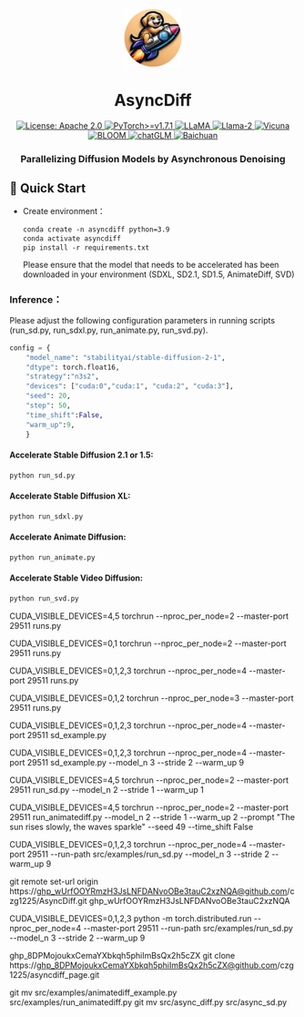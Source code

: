 


<p align="center">
<img src="assets/logo-modified.png" width="20%"> <br>
</p>

<div align="center">
<h1>AsyncDiff</h1>
  <div align="center">
  <a href="https://opensource.org/licenses/Apache-2.0">
    <img alt="License: Apache 2.0" src="https://img.shields.io/badge/License-Apache%202.0-4E94CE.svg">
  </a>
  <a href="https://pytorch.org/">
    <img src="https://img.shields.io/badge/PyTorch-%3E=v1.7.1-EE4C2C.svg?style=flat-square" alt="PyTorch>=v1.7.1">
  </a>
  <a href="https://github.com/facebookresearch/llama">
    <img src="https://img.shields.io/badge/LLMs-LLaMA-FFB000.svg?style=flat-square" alt="LLaMA">
  </a>
  <a href="https://github.com/facebookresearch/llama">
    <img src="https://img.shields.io/badge/LLMs-Llama2-FAB093.svg?style=flat-square" alt="Llama-2">
  </a>
  <a href="https://github.com/lm-sys/FastChat">
    <img src="https://img.shields.io/badge/LLMs-Vicuna-924E7D.svg?style=flat-square" alt="Vicuna">
  </a>
  <a href="https://huggingface.co/docs/transformers/model_doc/bloom">
    <img src="https://img.shields.io/badge/LLMs-BLOOM-1A63BD.svg?style=flat-square" alt="BLOOM">
  </a>
  <a href="https://github.com/THUDM/ChatGLM-6B">
    <img src="https://img.shields.io/badge/LLMs-chatGLM-6082B6.svg?style=flat-square" alt="chatGLM">
  </a>
    <a href="https://github.com/baichuan-inc/Baichuan-7B">
    <img src="https://img.shields.io/badge/LLMs-Baichuan-78ac62.svg?style=flat-square" alt="Baichuan">
  </a>
</div>
<h3>Parallelizing Diffusion Models by Asynchronous Denoising<h3>
</div>








## 🔧 Quick Start

- Create environment：

  ```shell
  conda create -n asyncdiff python=3.9
  conda activate asyncdiff
  pip install -r requirements.txt
  ```
  Please ensure that the model that needs to be accelerated has been downloaded in your environment (SDXL, SD2.1, SD1.5, AnimateDiff, SVD)



### Inference：
Please adjust the following configuration parameters in running scripts (run_sd.py, run_sdxl.py, run_animate.py, run_svd.py).

```python
config = {
    "model_name": "stabilityai/stable-diffusion-2-1",
    "dtype": torch.float16,
    "strategy":"n3s2",
    "devices": ["cuda:0","cuda:1", "cuda:2", "cuda:3"],
    "seed": 20,
    "step": 50,
    "time_shift":False,
    "warm_up":9,
    }

```
#### Accelerate Stable Diffusion 2.1 or 1.5:
```python
python run_sd.py
```


#### Accelerate Stable Diffusion XL:
```python
python run_sdxl.py
```


#### Accelerate Animate Diffusion:
```python
python run_animate.py
```


#### Accelerate Stable Video Diffusion:
```python
python run_svd.py
```


CUDA_VISIBLE_DEVICES=4,5 torchrun --nproc_per_node=2 --master-port 29511 runs.py

CUDA_VISIBLE_DEVICES=0,1 torchrun --nproc_per_node=2 --master-port 29511 runs.py

CUDA_VISIBLE_DEVICES=0,1,2,3 torchrun --nproc_per_node=4 --master-port 29511 runs.py

CUDA_VISIBLE_DEVICES=0,1,2 torchrun --nproc_per_node=3 --master-port 29511 runs.py

CUDA_VISIBLE_DEVICES=0,1,2,3 torchrun --nproc_per_node=4 --master-port 29511 sd_example.py

CUDA_VISIBLE_DEVICES=0,1,2,3 torchrun --nproc_per_node=4 --master-port 29511 sd_example.py --model_n 3 --stride 2 --warm_up 9

CUDA_VISIBLE_DEVICES=4,5 torchrun --nproc_per_node=2 --master-port 29511 run_sd.py --model_n 2 --stride 1 --warm_up 1

CUDA_VISIBLE_DEVICES=4,5 torchrun --nproc_per_node=2 --master-port 29511 run_animatediff.py --model_n 2 --stride 1 --warm_up 2 --prompt "The sun rises slowly, the waves sparkle" --seed 49 --time_shift False


CUDA_VISIBLE_DEVICES=0,1,2,3 torchrun --nproc_per_node=4 --master-port 29511 --run-path src/examples/run_sd.py --model_n 3 --stride 2 --warm_up 9

git remote set-url origin https://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@github.com/czg1225/AsyncDiff.git
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


CUDA_VISIBLE_DEVICES=0,1,2,3 python -m torch.distributed.run --nproc_per_node=4 --master-port 29511 --run-path src/examples/run_sd.py --model_n 3 --stride 2 --warm_up 9


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
git clone https://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@github.com/czg1225/asyncdiff_page.git

git mv src/examples/animatediff_example.py src/examples/run_animatediff.py
git mv src/async_diff.py src/async_sd.py
